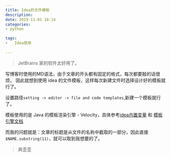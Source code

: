 ```yaml
---
title: Idea的文件模板
description:  
date: 2019-11-01 18:14  
categories:
- python    

tags:  
-   Idea使用
 
---
```

> JetBrains 家的软件太好用了。  


写博客时使用的MD语法，由于文章的开头都有固定的格式，每次都要敲的话很烦，
因此就想到使用 idea 的文件模板，这样每次新建文件时选择设计好的模板就行了。  

设置路径`setting -> editor -> file and code templates`,新建一个模板就行了。  

模板使用的是 Java 的模板渲染引擎 - Velocity，具体参考[idea内置变量](https://www.jetbrains.com/help/idea/file-template-variables.html) 和
 [模板引擎文档](http://velocity.apache.org/engine/devel/user-guide.html) 

而我的问题就是：文章的标题是从文件的名称中截取的一部分，因此直接 `$NAME.substring(11)`，就可以取到我想要的了。 

> 爽歪歪
